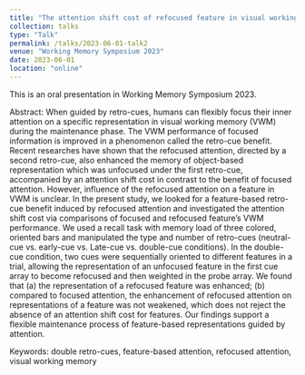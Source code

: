 ```yaml
---
title: "The attention shift cost of refocused feature in visual working memory"
collection: talks
type: "Talk"
permalink: /talks/2023-06-01-talk2
venue: "Working Memory Symposium 2023"
date: 2023-06-01
location: "online"
---
```


This is an oral presentation in Working Memory Symposium 2023.

Abstract: When guided by retro-cues, humans can flexibly focus their inner attention on a specific representation in visual working memory (VWM) during the maintenance phase. The VWM performance of focused information is improved in a phenomenon called the retro-cue benefit. Recent researches have shown that the refocused attention, directed by a second retro-cue, also enhanced the memory of object-based representation which was unfocused under the first retro-cue, accompanied by an attention shift cost in contrast to the benefit of focused attention. However, influence of the refocused attention on a feature in VWM is unclear. In the present study, we looked for a feature-based retro-cue benefit induced by refocused attention and investigated the attention shift cost via comparisons of focused and refocused feature’s VWM performance. We used a recall task with memory load of three colored, oriented bars and manipulated the type and number of retro-cues (neutral-cue vs. early-cue vs. Late-cue vs. double-cue conditions). In the double-cue condition, two cues were sequentially oriented to different features in a trial, allowing the representation of an unfocused feature in the first cue array to become refocused and then weighted in the probe array. We found that (a) the representation of a refocused feature was enhanced; (b) compared to focused attention, the enhancement of refocused attention on representations of a feature was not weakened, which does not reject the absence of an attention shift cost for features. Our findings support a flexible maintenance process of feature-based representations guided by attention.

Keywords: double retro-cues, feature-based attention, refocused attention, visual working memory
